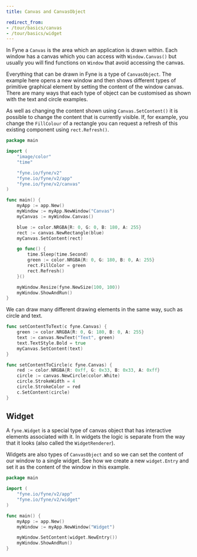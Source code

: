 ```yaml
---
title: Canvas and CanvasObject

redirect_from:
- /tour/basics/canvas
- /tour/basics/widget
---
```


In Fyne a `Canvas` is the area which an application is drawn within.
Each window has a canvas which you can access with `Window.Canvas()`
but usually you will find functions on `Window` that avoid accessing
the canvas.

Everything that can be drawn in Fyne is a type of `CanvasObject`.
The example here opens a new window and then shows different types of
primitive graphical element by setting the content of the window canvas.
There are many ways that each type of object can be customised as
shown with the text and circle examples.

As well as changing the content shown using `Canvas.SetContent()` it is
possible to change the content that is currently visible. If, for example, you
change the `FillColour` of a rectangle you can request a refresh of this
existing component using `rect.Refresh()`.

```go
package main

import (
	"image/color"
	"time"

	"fyne.io/fyne/v2"
	"fyne.io/fyne/v2/app"
	"fyne.io/fyne/v2/canvas"
)

func main() {
	myApp := app.New()
	myWindow := myApp.NewWindow("Canvas")
	myCanvas := myWindow.Canvas()

	blue := color.NRGBA{R: 0, G: 0, B: 180, A: 255}
	rect := canvas.NewRectangle(blue)
	myCanvas.SetContent(rect)

	go func() {
		time.Sleep(time.Second)
		green := color.NRGBA{R: 0, G: 180, B: 0, A: 255}
		rect.FillColor = green
		rect.Refresh()
	}()

	myWindow.Resize(fyne.NewSize(100, 100))
	myWindow.ShowAndRun()
}
```

We can draw many different drawing elements in the same way, such as circle and text.

```go
func setContentToText(c fyne.Canvas) {
	green := color.NRGBA{R: 0, G: 180, B: 0, A: 255}
	text := canvas.NewText("Text", green)
	text.TextStyle.Bold = true
	myCanvas.SetContent(text)
}

func setContentToCircle(c fyne.Canvas) {
	red := color.NRGBA{R: 0xff, G: 0x33, B: 0x33, A: 0xff}
	circle := canvas.NewCircle(color.White)
	circle.StrokeWidth = 4
	circle.StrokeColor = red
	c.SetContent(circle)
}
```

## Widget

A `fyne.Widget` is a special type of canvas object that has interactive elements
associated with it. In widgets the logic is separate from the way that
it looks (also called the `WidgetRenderer`).

Widgets are also types of `CanvasObject` and so we can set the
content of our window to a single widget. See how we create a new
`widget.Entry` and set it as the content of the window in this example.

```go
package main

import (
	"fyne.io/fyne/v2/app"
	"fyne.io/fyne/v2/widget"
)

func main() {
	myApp := app.New()
	myWindow := myApp.NewWindow("Widget")

	myWindow.SetContent(widget.NewEntry())
	myWindow.ShowAndRun()
}
```
